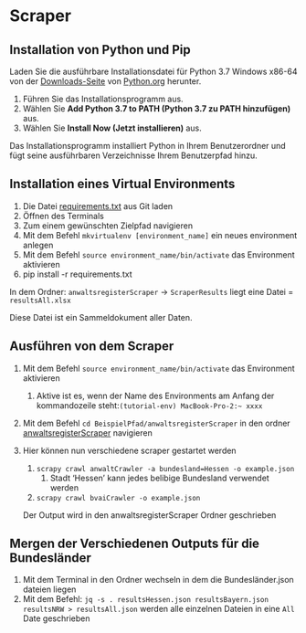# Scraper

## Installation von Python und Pip

Laden Sie die ausführbare Installationsdatei für Python 3.7 Windows x86-64 von der [Downloads-Seite](https://www.python.org/downloads/) von [Python.org](https://www.python.org/) herunter.

1. Führen Sie das Installationsprogramm aus.
2. Wählen Sie **Add Python 3.7 to PATH (Python 3.7 zu PATH hinzufügen)** aus.
3. Wählen Sie **Install Now (Jetzt installieren)** aus.

Das Installationsprogramm installiert Python in Ihrem Benutzerordner und fügt seine ausführbaren Verzeichnisse Ihrem Benutzerpfad hinzu.

## Installation eines **Virtual Environments**

1. Die Datei [requirements.txt](https://github.com/vSweePerxX/Scraper/blob/master/requirements.txt) aus Git laden
2. Öffnen des Terminals
3. Zum einem gewünschten Zielpfad navigieren
4. Mit dem Befehl `mkvirtualenv [environment_name]` ein neues environment anlegen
5. Mit dem Befehl `source environment_name/bin/activate` das Environment aktivieren
6. pip install -r requirements.txt

In dem Ordner: `anwaltsregisterScraper` → `ScraperResults` liegt eine Datei = `resultsAll.xlsx`

Diese Datei ist ein Sammeldokument aller Daten.

## Ausführen von dem Scraper

1. Mit dem Befehl `source environment_name/bin/activate` das Environment aktivieren
    1. Aktive ist es, wenn der Name des Environments am Anfang der kommandozeile steht:`(tutorial-env) MacBook-Pro-2:~ xxxx`
2. Mit dem Befehl `cd BeispielPfad/anwaltsregisterScraper` in den ordner [anwaltsregisterScraper](https://github.com/vSweePerxX/Scraper/tree/master/anwaltsregisterScraper) navigieren
3. Hier können nun verschiedene scraper gestartet werden
    1. `scrapy crawl anwaltCrawler -a bundesland=Hessen -o example.json`
        1. Stadt ‘Hessen’ kann jedes belibige Bundesland verwendet werden
    2. `scrapy crawl bvaiCrawler -o example.json`
    
    Der Output wird in den anwaltsregisterScraper Ordner geschrieben
    
## Mergen der Verschiedenen Outputs für die Bundesländer
1. Mit dem Terminal in den Ordner wechseln in dem die Bundesländer.json dateien liegen
2. Mit dem Befehl: `jq -s . resultsHessen.json resultsBayern.json  resultsNRW > resultsAll.json` werden alle einzelnen Dateien in eine `All` Date geschrieben
